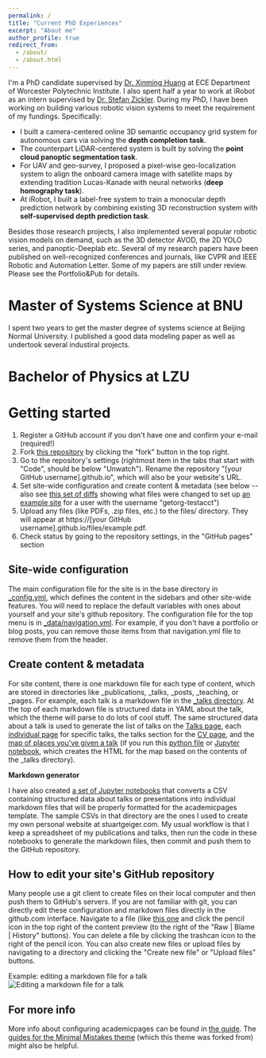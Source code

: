 ```yaml
---
permalink: /
title: "Current PhD Experiences"
excerpt: "About me"
author_profile: true
redirect_from: 
  - /about/
  - /about.html
---
```


I'm a PhD candidate supervised by [Dr. Xinming Huang](https://users.wpi.edu/~xhuang/) at ECE Department of Worcester Polytechnic Institute. I also spent half a year to work at iRobot as an intern supervised by [Dr. Stefan Zickler](https://scholar.google.com/citations?user=G_vOcFUAAAAJ&hl=en&oi=ao). During my PhD, I have been working on building various robotic vision systems to meet the requirement of my fundings. Specifically:
<ul>
  <li>I built a camera-centered online 3D semantic occupancy grid system for autonomous cars via solving the <b>depth completion task</b>. </li>
  <li>The counterpart LiDAR-centered system is built by solving the <b>point cloud panoptic segmentation task</b>. </li>
  <li>For UAV and geo-survey, I proposed a pixel-wise geo-localization system to align the onboard camera image with satellite maps by extending tradition Lucas-Kanade with neural networks (<b>deep homography task</b>).</li>
   <li> At iRobot, I built a label-free system to train a monocular depth prediction network by combining existing 3D reconstruction system with <b>self-supervised depth prediction task</b>.</li>
</ul>
 
 Besides those research projects, I also implemented several popular robotic vision models on demand, such as the 3D detector AVOD, the 2D YOLO series, and panoptic-Deeplab etc. Several of my research papers have been published on well-recognized conferences and journals, like CVPR and IEEE Robotic and Automation Letter. Some of my papers are still under review. Please see the Portfolio&Pub for details.
   

Master of Systems Science at BNU
======
I spent two years to get the master degree of systems science at Beijing Normal University. I published a good data modeling paper as well as undertook several industiral projects.   

Bachelor of Physics at LZU
======



Getting started
======
1. Register a GitHub account if you don't have one and confirm your e-mail (required!)
1. Fork [this repository](https://github.com/academicpages/academicpages.github.io) by clicking the "fork" button in the top right. 
1. Go to the repository's settings (rightmost item in the tabs that start with "Code", should be below "Unwatch"). Rename the repository "[your GitHub username].github.io", which will also be your website's URL.
1. Set site-wide configuration and create content & metadata (see below -- also see [this set of diffs](http://archive.is/3TPas) showing what files were changed to set up [an example site](https://getorg-testacct.github.io) for a user with the username "getorg-testacct")
1. Upload any files (like PDFs, .zip files, etc.) to the files/ directory. They will appear at https://[your GitHub username].github.io/files/example.pdf.  
1. Check status by going to the repository settings, in the "GitHub pages" section

Site-wide configuration
------
The main configuration file for the site is in the base directory in [_config.yml](https://github.com/academicpages/academicpages.github.io/blob/master/_config.yml), which defines the content in the sidebars and other site-wide features. You will need to replace the default variables with ones about yourself and your site's github repository. The configuration file for the top menu is in [_data/navigation.yml](https://github.com/academicpages/academicpages.github.io/blob/master/_data/navigation.yml). For example, if you don't have a portfolio or blog posts, you can remove those items from that navigation.yml file to remove them from the header. 

Create content & metadata
------
For site content, there is one markdown file for each type of content, which are stored in directories like _publications, _talks, _posts, _teaching, or _pages. For example, each talk is a markdown file in the [_talks directory](https://github.com/academicpages/academicpages.github.io/tree/master/_talks). At the top of each markdown file is structured data in YAML about the talk, which the theme will parse to do lots of cool stuff. The same structured data about a talk is used to generate the list of talks on the [Talks page](https://academicpages.github.io/talks), each [individual page](https://academicpages.github.io/talks/2012-03-01-talk-1) for specific talks, the talks section for the [CV page](https://academicpages.github.io/cv), and the [map of places you've given a talk](https://academicpages.github.io/talkmap.html) (if you run this [python file](https://github.com/academicpages/academicpages.github.io/blob/master/talkmap.py) or [Jupyter notebook](https://github.com/academicpages/academicpages.github.io/blob/master/talkmap.ipynb), which creates the HTML for the map based on the contents of the _talks directory).

**Markdown generator**

I have also created [a set of Jupyter notebooks](https://github.com/academicpages/academicpages.github.io/tree/master/markdown_generator
) that converts a CSV containing structured data about talks or presentations into individual markdown files that will be properly formatted for the academicpages template. The sample CSVs in that directory are the ones I used to create my own personal website at stuartgeiger.com. My usual workflow is that I keep a spreadsheet of my publications and talks, then run the code in these notebooks to generate the markdown files, then commit and push them to the GitHub repository.

How to edit your site's GitHub repository
------
Many people use a git client to create files on their local computer and then push them to GitHub's servers. If you are not familiar with git, you can directly edit these configuration and markdown files directly in the github.com interface. Navigate to a file (like [this one](https://github.com/academicpages/academicpages.github.io/blob/master/_talks/2012-03-01-talk-1.md) and click the pencil icon in the top right of the content preview (to the right of the "Raw | Blame | History" buttons). You can delete a file by clicking the trashcan icon to the right of the pencil icon. You can also create new files or upload files by navigating to a directory and clicking the "Create new file" or "Upload files" buttons. 

Example: editing a markdown file for a talk
![Editing a markdown file for a talk](/images/editing-talk.png)

For more info
------
More info about configuring academicpages can be found in [the guide](https://academicpages.github.io/markdown/). The [guides for the Minimal Mistakes theme](https://mmistakes.github.io/minimal-mistakes/docs/configuration/) (which this theme was forked from) might also be helpful.
